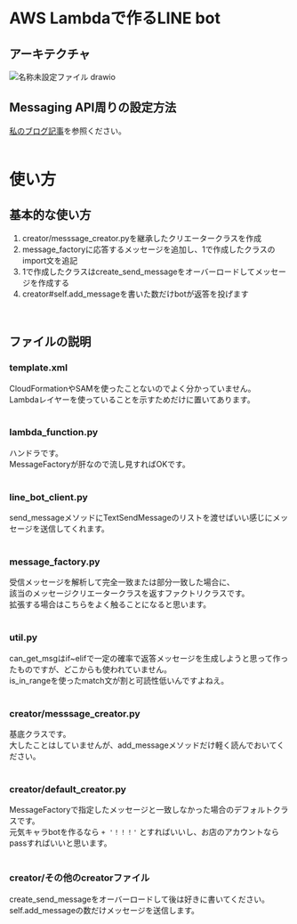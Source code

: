 # AWS Lambdaで作るLINE bot
## アーキテクチャ
![名称未設定ファイル drawio](https://github.com/user-attachments/assets/b6f79693-11dc-456c-95d7-68bd29d269b5)

## Messaging API周りの設定方法
[私のブログ記事](https://hollage.net/archives/836)を参照ください。  
<br>

# 使い方
## 基本的な使い方
1. creator/messsage_creator.pyを継承したクリエータークラスを作成  
2. message_factoryに応答するメッセージを追加し、1で作成したクラスのimport文を追記  
3. 1で作成したクラスはcreate_send_messageをオーバーロードしてメッセージを作成する  
4. creator#self.add_messageを書いた数だけbotが返答を投げます
<br>

## ファイルの説明
### template.xml
CloudFormationやSAMを使ったことないのでよく分かっていません。  
Lambdaレイヤーを使っていることを示すためだけに置いてあります。  
<br>

### lambda_function.py
ハンドラです。  
MessageFactoryが肝なので流し見すればOKです。  
<br>

### line_bot_client.py
send_messageメソッドにTextSendMessageのリストを渡せばいい感じにメッセージを送信してくれます。  
<br>

### message_factory.py
受信メッセージを解析して完全一致または部分一致した場合に、  
該当のメッセージクリエータークラスを返すファクトリクラスです。  
拡張する場合はこちらをよく触ることになると思います。  
<br>

### util.py
can_get_msgはif~elifで一定の確率で返答メッセージを生成しようと思って作ったものですが、どこからも使われていません。  
is_in_rangeを使ったmatch文が割と可読性低いんですよねえ。  
<br>

### creator/messsage_creator.py
基底クラスです。  
大したことはしていませんが、add_messageメソッドだけ軽く読んでおいてください。  
<br>

### creator/default_creator.py
MessageFactoryで指定したメッセージと一致しなかった場合のデフォルトクラスです。  
元気キャラbotを作るなら `+ '！！！'` とすればいいし、お店のアカウントならpassすればいいと思います。  
<br>

### creator/その他のcreatorファイル
create_send_messageをオーバーロードして後は好きに書いてください。  
self.add_messageの数だけメッセージを送信します。
